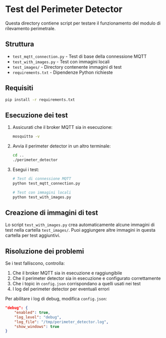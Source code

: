 # Test del Perimeter Detector

Questa directory contiene script per testare il funzionamento del modulo di rilevamento perimetrale.

## Struttura

- `test_mqtt_connection.py` - Test di base della connessione MQTT
- `test_with_images.py` - Test con immagini locali
- `test_images/` - Directory contenente immagini di test
- `requirements.txt` - Dipendenze Python richieste

## Requisiti

```bash
pip install -r requirements.txt
```

## Esecuzione dei test

1. Assicurati che il broker MQTT sia in esecuzione:
   ```bash
   mosquitto -v
   ```

2. Avvia il perimeter detector in un altro terminale:
   ```bash
   cd ..
   ./perimeter_detector
   ```

3. Esegui i test:
   ```bash
   # Test di connessione MQTT
   python test_mqtt_connection.py
   
   # Test con immagini locali
   python test_with_images.py
   ```

## Creazione di immagini di test

Lo script `test_with_images.py` crea automaticamente alcune immagini di test nella cartella `test_images/`. Puoi aggiungere altre immagini in questa cartella per test aggiuntivi.

## Risoluzione dei problemi

Se i test falliscono, controlla:

1. Che il broker MQTT sia in esecuzione e raggiungibile
2. Che il perimeter detector sia in esecuzione e configurato correttamente
3. Che i topic in `config.json` corrispondano a quelli usati nei test
4. I log del perimeter detector per eventuali errori

Per abilitare i log di debug, modifica `config.json`:

```json
"debug": {
    "enabled": true,
    "log_level": "debug",
    "log_file": "/tmp/perimeter_detector.log",
    "show_windows": true
}
```
